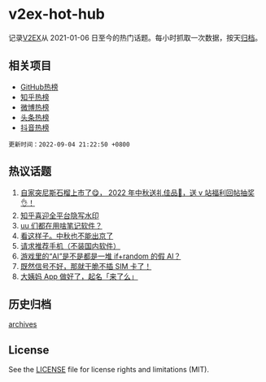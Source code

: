 # v2ex-hot-hub

 记录[V2EX](https://www.v2ex.com/)从 2021-01-06 日至今的热门话题。每小时抓取一次数据，按天[归档](archives)。
 
 ## 相关项目

- [GitHub热榜](https://github.com/snaildev/github-hot-hub)
- [知乎热榜](https://github.com/snaildev/zhihu-hot-hub)
- [微博热榜](https://github.com/snaildev/weibo-hot-hub)
- [头条热榜](https://github.com/snaildev/toutiao-hot-hub)
- [抖音热榜](https://github.com/snaildev/douyin-hot-hub)


 `更新时间：2022-09-04 21:22:50 +0800`

## 热议话题

1. [自家突尼斯石榴上市了😋， 2022 年中秋送礼佳品🧺，送 v 站福利回帖抽奖👌！](https://www.v2ex.com/t/877575)
1. [知乎喜迎全平台隐写水印](https://www.v2ex.com/t/877614)
1. [uu 们都在用啥笔记软件？](https://www.v2ex.com/t/877596)
1. [看这样子。中秋也不能出京了](https://www.v2ex.com/t/877580)
1. [请求推荐手机（不装国内软件）](https://www.v2ex.com/t/877597)
1. [游戏里的“AI”是不是都是一堆 if+random 的假 AI？](https://www.v2ex.com/t/877616)
1. [既然信号不好，那就干脆不插 SIM 卡了！](https://www.v2ex.com/t/877634)
1. [大姨妈 App 做好了，起名「来了么」](https://www.v2ex.com/t/877610)

## 历史归档

[archives](archives)

## License

See the [LICENSE](LICENSE) file for license rights and limitations (MIT).
